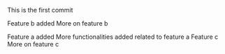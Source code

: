 This is the first commit

Feature b added
More on feature b

Feature a added 
More functionalities added related to feature a
Feature c
More on feature c
